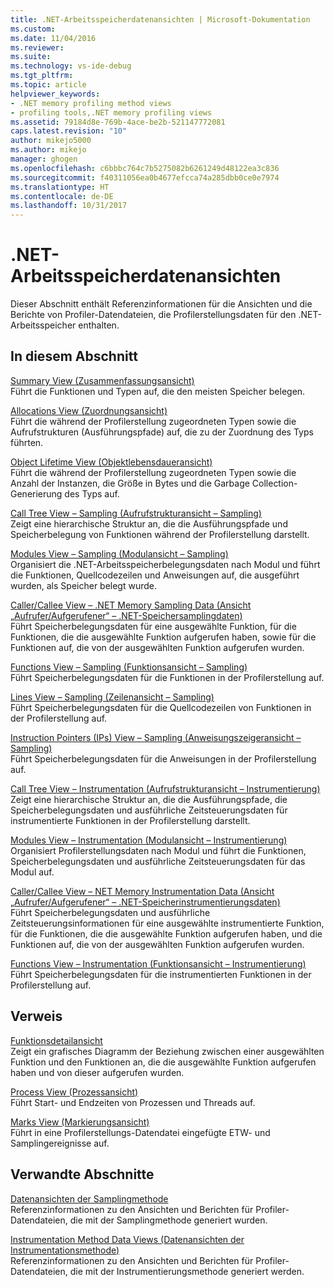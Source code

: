 ```yaml
---
title: .NET-Arbeitsspeicherdatenansichten | Microsoft-Dokumentation
ms.custom: 
ms.date: 11/04/2016
ms.reviewer: 
ms.suite: 
ms.technology: vs-ide-debug
ms.tgt_pltfrm: 
ms.topic: article
helpviewer_keywords:
- .NET memory profiling method views
- profiling tools,.NET memory profiling views
ms.assetid: 79184d8e-769b-4ace-be2b-521147772081
caps.latest.revision: "10"
author: mikejo5000
ms.author: mikejo
manager: ghogen
ms.openlocfilehash: c6bbbc764c7b5275082b6261249d48122ea3c836
ms.sourcegitcommit: f40311056ea0b4677efcca74a285dbb0ce0e7974
ms.translationtype: HT
ms.contentlocale: de-DE
ms.lasthandoff: 10/31/2017
---
```

# <a name="net-memory-data-views"></a>.NET-Arbeitsspeicherdatenansichten
Dieser Abschnitt enthält Referenzinformationen für die Ansichten und die Berichte von Profiler-Datendateien, die Profilerstellungsdaten für den .NET-Arbeitsspeicher enthalten.  
  
## <a name="in-this-section"></a>In diesem Abschnitt  
 [Summary View (Zusammenfassungsansicht)](../profiling/summary-view-dotnet-memory-data.md)  
 Führt die Funktionen und Typen auf, die den meisten Speicher belegen.  
  
 [Allocations View (Zuordnungsansicht)](../profiling/dotnet-memory-allocations-view.md)  
 Führt die während der Profilerstellung zugeordneten Typen sowie die Aufrufstrukturen (Ausführungspfade) auf, die zu der Zuordnung des Typs führten.  
  
 [Object Lifetime View (Objektlebensdaueransicht)](../profiling/object-lifetime-view.md)  
 Führt die während der Profilerstellung zugeordneten Typen sowie die Anzahl der Instanzen, die Größe in Bytes und die Garbage Collection-Generierung des Typs auf.  
  
 [Call Tree View – Sampling (Aufrufstrukturansicht – Sampling)](../profiling/call-tree-view-dotnet-memory-sampling-data.md)  
 Zeigt eine hierarchische Struktur an, die die Ausführungspfade und Speicherbelegung von Funktionen während der Profilerstellung darstellt.  
  
 [Modules View – Sampling (Modulansicht – Sampling)](../profiling/modules-view-dotnet-memory-sampling-data.md)  
 Organisiert die .NET-Arbeitsspeicherbelegungsdaten nach Modul und führt die Funktionen, Quellcodezeilen und Anweisungen auf, die ausgeführt wurden, als Speicher belegt wurde.  
  
 [Caller/Callee View – .NET Memory Sampling Data (Ansicht „Aufrufer/Aufgerufener“ – .NET-Speichersamplingdaten)](../profiling/caller-callee-view-dotnet-memory-sampling-data.md)  
 Führt Speicherbelegungsdaten für eine ausgewählte Funktion, für die Funktionen, die die ausgewählte Funktion aufgerufen haben, sowie für die Funktionen auf, die von der ausgewählten Funktion aufgerufen wurden.  
  
 [Functions View – Sampling (Funktionsansicht – Sampling)](../profiling/functions-view-dotnet-memory-sampling-data.md)  
 Führt Speicherbelegungsdaten für die Funktionen in der Profilerstellung auf.  
  
 [Lines View – Sampling (Zeilenansicht – Sampling)](../profiling/lines-view-dotnet-memory-sampling-data.md)  
 Führt Speicherbelegungsdaten für die Quellcodezeilen von Funktionen in der Profilerstellung auf.  
  
 [Instruction Pointers (IPs) View – Sampling (Anweisungszeigeransicht – Sampling)](../profiling/instruction-pointers-ips-view-dotnet-memory-sampling-data.md)  
 Führt Speicherbelegungsdaten für die Anweisungen in der Profilerstellung auf.  
  
 [Call Tree View – Instrumentation (Aufrufstrukturansicht – Instrumentierung)](../profiling/call-tree-view-dotnet-memory-instrumentation-data.md)  
 Zeigt eine hierarchische Struktur an, die die Ausführungspfade, die Speicherbelegungsdaten und ausführliche Zeitsteuerungsdaten für instrumentierte Funktionen in der Profilerstellung darstellt.  
  
 [Modules View – Instrumentation (Modulansicht – Instrumentierung)](../profiling/modules-view-dotnet-memory-instrumentation-data.md)  
 Organisiert Profilerstellungsdaten nach Modul und führt die Funktionen, Speicherbelegungsdaten und ausführliche Zeitsteuerungsdaten für das Modul auf.  
  
 [Caller/Callee View – NET Memory Instrumentation Data (Ansicht „Aufrufer/Aufgerufener“ – .NET-Speicherinstrumentierungsdaten)](../profiling/caller-callee-view-net-memory-instrumentation-data.md)  
 Führt Speicherbelegungsdaten und ausführliche Zeitsteuerungsinformationen für eine ausgewählte instrumentierte Funktion, für die Funktionen, die die ausgewählte Funktion aufgerufen haben, und die Funktionen auf, die von der ausgewählten Funktion aufgerufen wurden.  
  
 [Functions View – Instrumentation (Funktionsansicht – Instrumentierung)](../profiling/functions-view-dotnet-memory-instrumentation-data.md)  
 Führt Speicherbelegungsdaten für die instrumentierten Funktionen in der Profilerstellung auf.  
  
## <a name="reference"></a>Verweis  
 [Funktionsdetailansicht](../profiling/function-details-view.md)  
 Zeigt ein grafisches Diagramm der Beziehung zwischen einer ausgewählten Funktion und den Funktionen an, die die ausgewählte Funktion aufgerufen haben und von dieser aufgerufen wurden.  
  
 [Process View (Prozessansicht)](../profiling/process-view.md)  
 Führt Start- und Endzeiten von Prozessen und Threads auf.  
  
 [Marks View (Markierungsansicht)](../profiling/marks-view.md)  
 Führt in eine Profilerstellungs-Datendatei eingefügte ETW- und Samplingereignisse auf.  
  
## <a name="related-sections"></a>Verwandte Abschnitte  
 [Datenansichten der Samplingmethode](../profiling/profiler-sampling-method-data-views.md)  
 Referenzinformationen zu den Ansichten und Berichten für Profiler-Datendateien, die mit der Samplingmethode generiert wurden.  
  
 [Instrumentation Method Data Views (Datenansichten der Instrumentationsmethode)](../profiling/instrumentation-method-data-views.md)  
 Referenzinformationen zu den Ansichten und Berichten für Profiler-Datendateien, die mit der Instrumentierungsmethode generiert werden.